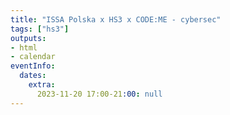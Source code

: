 ```yaml
---
title: "ISSA Polska x HS3 x CODE:ME - cybersec"
tags: ["hs3"]
outputs:
- html
- calendar
eventInfo:
  dates:
    extra:
      2023-11-20 17:00-21:00: null
---
```


